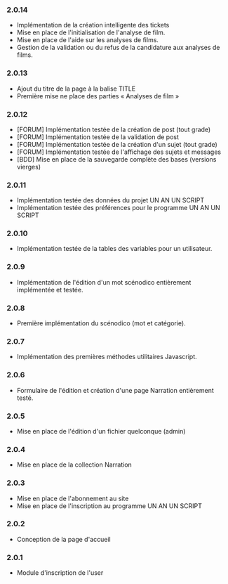 ### 2.0.14

  * Implémentation de la création intelligente des tickets
  * Mise en place de l'initialisation de l'analyse de film.
  * Mise en place de l'aide sur les analyses de films.
  * Gestion de la validation ou du refus de la candidature aux analyses de films.

### 2.0.13

  * Ajout du titre de la page à la balise TITLE
  * Première mise ne place des parties « Analyses de film »

### 2.0.12

  * [FORUM] Implémentation testée de la création de post (tout grade)
  * [FORUM] Implémentation testée de la validation de post
  * [FORUM] Implémentation testée de la création d'un sujet (tout grade)
  * [FORUM] Implémentation testée de l'affichage des sujets et messages
  * [BDD] Mise en place de la sauvegarde complète des bases (versions vierges)

### 2.0.11

  * Implémentation testée des données du projet UN AN UN SCRIPT
  * Implémentation testée des préférences pour le programme UN AN UN SCRIPT

### 2.0.10

  * Implémentation testée de la tables des variables pour un utilisateur.

### 2.0.9

  * Implémentation de l'édition d'un mot scénodico entièrement implémentée et testée.

### 2.0.8

  * Première implémentation du scénodico (mot et catégorie).

### 2.0.7

  * Implémentation des premières méthodes utilitaires Javascript.

### 2.0.6

  * Formulaire de l'édition et création d'une page Narration entièrement testé.

### 2.0.5

  * Mise en place de l'édition d'un fichier quelconque (admin)

### 2.0.4

  * Mise en place de la collection Narration

### 2.0.3

  * Mise en place de l'abonnement au site
  * Mise en place de l'inscription au programme UN AN UN SCRIPT

### 2.0.2

  * Conception de la page d'accueil

### 2.0.1

  * Module d'inscription de l'user
